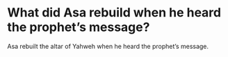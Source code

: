 # What did Asa rebuild when he heard the prophet’s message?

Asa rebuilt the altar of Yahweh when he heard the prophet’s message.
